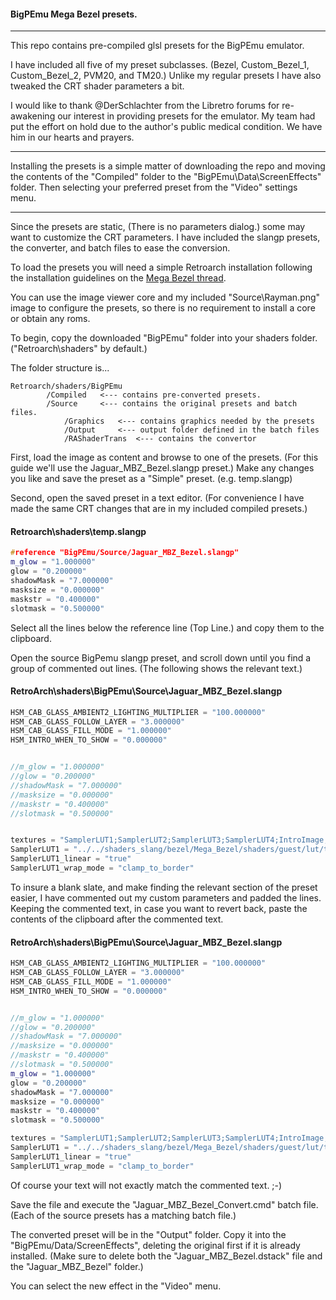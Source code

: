 #### BigPEmu Mega Bezel presets.
___

This repo contains pre-compiled glsl presets for the BigPEmu emulator.

I have included all five of my preset subclasses. (Bezel, Custom_Bezel_1, Custom_Bezel_2, PVM20, and TM20.) Unlike my regular presets I have also tweaked the CRT shader parameters a bit.

I would like to thank @DerSchlachter from the Libretro forums for re-awakening our interest in providing presets for the emulator. My team had put the effort on hold due to the author's public medical condition. We have him in our hearts and prayers.

---

Installing the presets is a simple matter of downloading the repo and moving the contents of the "Compiled" folder to the "BigPEmu\Data\ScreenEffects" folder. Then selecting your preferred preset from the "Video" settings menu.

---

Since the presets are static, (There is no parameters dialog.) some may want to customize the CRT parameters. I have included the slangp presets, the converter, and batch files to ease the conversion.

To load the presets you will need a simple Retroarch installation following the installation guidelines on the [Mega Bezel thread](https://forums.libretro.com/t/hsm-mega-bezel-reflection-shader-feedback-and-updates/25512).

You can use the image viewer core and my included "Source\Rayman.png" image to configure the presets, so there is no requirement to install a core or obtain any roms.

To begin, copy the downloaded "BigPEmu" folder into your shaders folder. ("Retroarch\shaders" by default.)

The folder structure is...

```
Retroarch/shaders/BigPEmu
    	/Compiled   <--- contains pre-converted presets.
    	/Source     <--- contains the original presets and batch files.
    		/Graphics   <--- contains graphics needed by the presets
    		/Output     <--- output folder defined in the batch files
    		/RAShaderTrans  <--- contains the convertor
```

First, load the image as content and browse to one of the presets. (For this guide we'll use the Jaguar_MBZ_Bezel.slangp preset.) Make any changes you like and save the preset as a "Simple" preset. (e.g. temp.slangp)

Second, open the saved preset in a text editor. (For convenience I have made the same CRT changes that are in my included compiled presets.)

#### Retroarch\shaders\temp.slangp

```cpp
#reference "BigPEmu/Source/Jaguar_MBZ_Bezel.slangp"
m_glow = "1.000000"
glow = "0.200000"
shadowMask = "7.000000"
masksize = "0.000000"
maskstr = "0.400000"
slotmask = "0.500000"
```

Select all the lines below the reference line (Top Line.) and copy them to the clipboard.

Open the source BigPemu slangp preset, and scroll down until you find a group of commented out lines. (The following shows the relevant text.)

#### RetroArch\shaders\BigPEmu\Source\Jaguar_MBZ_Bezel.slangp
```cpp
HSM_CAB_GLASS_AMBIENT2_LIGHTING_MULTIPLIER = "100.000000"
HSM_CAB_GLASS_FOLLOW_LAYER = "3.000000"
HSM_CAB_GLASS_FILL_MODE = "1.000000"
HSM_INTRO_WHEN_TO_SHOW = "0.000000"


//m_glow = "1.000000"
//glow = "0.200000"
//shadowMask = "7.000000"
//masksize = "0.000000"
//maskstr = "0.400000"
//slotmask = "0.500000"


textures = "SamplerLUT1;SamplerLUT2;SamplerLUT3;SamplerLUT4;IntroImage;ScreenPlacementImage;TubeDiffuseImage;TubeColoredGelImage;TubeShadowImage;TubeStaticReflectionImage;BackgroundImage;BackgroundVertImage;ReflectionMaskImage;FrameTextureImage;CabinetGlassImage;DeviceImage;DeviceVertImage;DeviceLEDImage;DecalImage;NightLightingImage;NightLighting2Image;LEDImage;TopLayerImage"
SamplerLUT1 = "../../shaders_slang/bezel/Mega_Bezel/shaders/guest/lut/trinitron-lut.png"
SamplerLUT1_linear = "true"
SamplerLUT1_wrap_mode = "clamp_to_border"
```

To insure a blank slate, and make finding the relevant section of the preset easier, I have commented out my custom parameters and padded the lines. Keeping the commented text, in case you want to revert back, paste the contents of the clipboard after the commented text.

#### RetroArch\shaders\BigPEmu\Source\Jaguar_MBZ_Bezel.slangp
```cpp
HSM_CAB_GLASS_AMBIENT2_LIGHTING_MULTIPLIER = "100.000000"
HSM_CAB_GLASS_FOLLOW_LAYER = "3.000000"
HSM_CAB_GLASS_FILL_MODE = "1.000000"
HSM_INTRO_WHEN_TO_SHOW = "0.000000"


//m_glow = "1.000000"
//glow = "0.200000"
//shadowMask = "7.000000"
//masksize = "0.000000"
//maskstr = "0.400000"
//slotmask = "0.500000"
m_glow = "1.000000"
glow = "0.200000"
shadowMask = "7.000000"
masksize = "0.000000"
maskstr = "0.400000"
slotmask = "0.500000"

textures = "SamplerLUT1;SamplerLUT2;SamplerLUT3;SamplerLUT4;IntroImage;ScreenPlacementImage;TubeDiffuseImage;TubeColoredGelImage;TubeShadowImage;TubeStaticReflectionImage;BackgroundImage;BackgroundVertImage;ReflectionMaskImage;FrameTextureImage;CabinetGlassImage;DeviceImage;DeviceVertImage;DeviceLEDImage;DecalImage;NightLightingImage;NightLighting2Image;LEDImage;TopLayerImage"
SamplerLUT1 = "../../shaders_slang/bezel/Mega_Bezel/shaders/guest/lut/trinitron-lut.png"
SamplerLUT1_linear = "true"
SamplerLUT1_wrap_mode = "clamp_to_border"
```

Of course your text will not exactly match the commented text. ;-)

Save the file and execute the "Jaguar_MBZ_Bezel_Convert.cmd" batch file. (Each of the source presets has a matching batch file.)

The converted preset will be in the "Output" folder. Copy it into the "BigPEmu/Data/ScreenEffects", deleting the original first if it is already installed. (Make sure to delete both the "Jaguar_MBZ_Bezel.dstack" file and the "Jaguar_MBZ_Bezel" folder.)

You can select the new effect in the "Video" menu.
